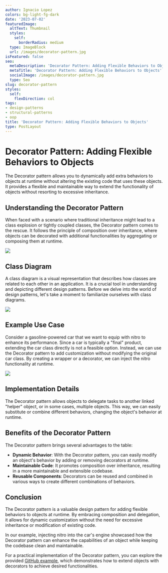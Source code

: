 ```yaml
---
author: Ignacio Lopez
colors: bg-light-fg-dark
date: '2023-07-02'
featuredImage:
  altText: Thumbnail
  styles:
    self:
      borderRadius: medium
  type: ImageBlock
  url: /images/decorator-pattern.jpg
isFeatured: false
seo:
  metaDescription: 'Decorator Pattern: Adding Flexible Behaviors to Objects.'
  metaTitle: 'Decorator Pattern: Adding Flexible Behaviors to Objects'
  socialImage: /images/decorator-pattern.jpg
  type: Seo
slug: decorator-pattern
styles:
  self:
    flexDirection: col
tags:
- design-patterns
- structural-patterns
- oop
title: 'Decorator Pattern: Adding Flexible Behaviors to Objects'
type: PostLayout
---
```


# Decorator Pattern: Adding Flexible Behaviors to Objects

The Decorator pattern allows you to dynamically add extra behaviors to objects at runtime without altering the existing code that uses these objects. It provides a flexible and maintainable way to extend the functionality of objects without resorting to excessive inheritance.

## Understanding the Decorator Pattern

When faced with a scenario where traditional inheritance might lead to a class explosion or tightly coupled classes, the Decorator pattern comes to the rescue. It follows the principle of composition over inheritance, where objects can be decorated with additional functionalities by aggregating or composing them at runtime.

![](./images/decorator-diagram.png)

## Class Diagram

A class diagram is a visual representation that describes how classes are related to each other in an application. It is a crucial tool in understanding and depicting different design patterns. Before we delve into the world of design patterns, let's take a moment to familiarize ourselves with class diagrams.

![](./images/decorator-structure.png)

## Example Use Case

Consider a gasoline-powered car that we want to equip with nitro to enhance its performance. Since a car is typically a "final" product, extending the car class directly is not a feasible option. Instead, we can use the Decorator pattern to add customization without modifying the original car class. By creating a wrapper or a decorator, we can inject the nitro functionality at runtime.

![](./images/decorator-example.png)

## Implementation Details

The Decorator pattern allows objects to delegate tasks to another linked "helper" object, or in some cases, multiple objects. This way, we can easily substitute or combine different behaviors, changing the object's behavior at runtime.

## Benefits of the Decorator Pattern

The Decorator pattern brings several advantages to the table:

-   **Dynamic Behavior**: With the Decorator pattern, you can easily modify an object's behavior by adding or removing decorators at runtime.
-   **Maintainable Code**: It promotes composition over inheritance, resulting in a more maintainable and extensible codebase.
-   **Reusable Components**: Decorators can be reused and combined in various ways to create different combinations of behaviors.

## Conclusion

The Decorator pattern is a valuable design pattern for adding flexible behaviors to objects at runtime. By embracing composition and delegation, it allows for dynamic customization without the need for excessive inheritance or modification of existing code.

In our example, injecting nitro into the car's engine showcased how the Decorator pattern can enhance the capabilities of an object while keeping the codebase clean and maintainable.

For a practical implementation of the Decorator pattern, you can explore the provided [GitHub example](https://github.com/igloar96/byli-decorator), which demonstrates how to extend objects with decorators to achieve desired functionalities.